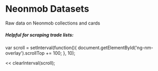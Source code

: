 
# Neonmob Datasets

Raw data on Neonmob collections and cards

##### Helpful for scraping trade lists:

>> 
var scroll = setInterval(function(){ document.getElementById('ng-nm-overlay').scrollTop += 100; }, 10);

<< 
clearInterval(scroll);